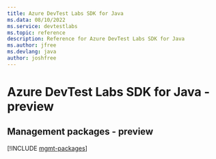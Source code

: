 ```yaml
---
title: Azure DevTest Labs SDK for Java
ms.data: 08/10/2022
ms.service: devtestlabs
ms.topic: reference
description: Reference for Azure DevTest Labs SDK for Java
ms.author: jfree
ms.devlang: java
author: joshfree
---
```

# Azure DevTest Labs SDK for Java - preview

## Management packages - preview
[!INCLUDE [mgmt-packages](devtest-labs-mgmt-index.md)]